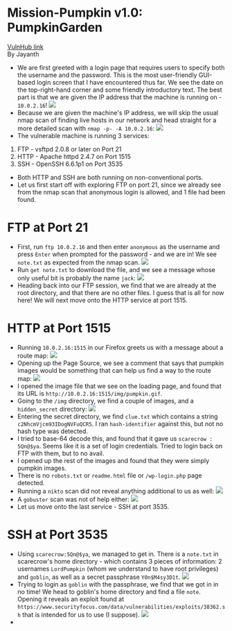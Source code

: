 # Mission-Pumpkin v1.0: PumpkinGarden
[VulnHub link](https://www.vulnhub.com/entry/mission-pumpkin-v10-pumpkingarden,321/)  
By Jayanth

* We are first greeted with a login page that requires users to specify both the username and the password. This is the most user-friendly GUI-based login screen that I have encountered thus far. We see the date on the top-right-hand corner and some friendly introductory text. The best part is that we are given the IP address that the machine is running on - `10.0.2.16`!
![](/screenshots/pumpkingarden/loginInitial.jpg)
* Because we are given the machine's IP address, we will skip the usual nmap scan of finding live hosts in our network and head straight for a more detailed scan with `nmap -p- -A 10.0.2.16`:
![](/screenshots/pumpkingarden/hostFullScan.jpg)
* The vulnerable machine is running 3 services:
1. FTP - vsftpd 2.0.8 or later on Port 21
2. HTTP - Apache httpd 2.4.7 on Port 1515
3. SSH - OpenSSH 6.6.1p1 on Port 3535
* Both HTTP and SSH are both running on non-conventional ports.
* Let us first start off with exploring FTP on port 21, since we already see from the nmap scan that anonymous login is allowed, and 1 file had been found.

# FTP at Port 21
* First, run `ftp 10.0.2.16` and then enter `anonymous` as the username and press `Enter` when prompted for the password - and we are in! We see `note.txt` as expected from the nmap scan.
![](/screenshots/pumpkingarden/ftpLogin.jpg)
* Run `get note.txt` to download the file, and we see a message whose only useful bit is probably the name `jack`:
![](/screenshots/pumpkingarden/noteTxt.jpg)
* Heading back into our FTP session, we find that we are already at the root directory, and that there are no other files. I guess that is all for now here! We will next move onto the HTTP service at port 1515.

# HTTP at Port 1515
* Running `10.0.2.16:1515` in our Firefox greets us with a message about a route map:
![](/screenshots/pumpkingarden/siteHTTPPage.jpg)
* Opening up the Page Source, we see a comment that says that pumpkin images would be something that can help us find a way to the route map:
![](/screenshots/pumpkingarden/siteHTTPPageSource.jpg)
* I opened the image file that we see on the loading page, and found that its URL is `http://10.0.2.16:1515/img/pumpkin.gif`.
* Going to the `/img` directory, we find a couple of images, and a `hidden_secret` directory:
![](/screenshots/pumpkingarden/imgDirectory.jpg)
* Entering the secret directory, we find `clue.txt` which contains a string `c2NhcmVjcm93IDogNVFuQCR5`. I ran `hash-identifier` against this, but not no hash type was detected.
* I tried to base-64 decode this, and found that it gave us `scarecrow : 5Qn@$ya`. Seems like it is a set of login credentials. Tried to login back on FTP with them, but to no avail.
* I opened up the rest of the images and found that they were simply pumpkin images.
* There is no `robots.txt` or `readme.html` file or `/wp-login.php` page detected.
* Running a `nikto` scan did not reveal anything additional to us as well:
![](/screenshots/pumpkingarden/niktoScan.jpg)
* A `gobuster` scan was not of help either:
![](/screenshots/pumpkingarden/gobusterScan.jpg)
* Let us move onto the last service - SSH at port 3535.

# SSH at Port 3535
* Using `scarecrow:5Qn@$ya`, we managed to get in. There is a `note.txt` in scarecrow's home directory - which contains 3 pieces of information: 2 usernames `LordPumpkin` (whom we understand to have root privileges) and `goblin`, as well as a secret passphrase `Y0n$M4sy3D1t`.
![](/screenshots/pumpkingarden/sshLogin.jpg)
* Trying to login as `goblin` with the passphrase, we find that we got in in no time! We head to goblin's home directory and find a file `note`. Opening it reveals an exploit found at `https://www.securityfocus.com/data/vulnerabilities/exploits/38362.sh` that is intended for us to use (I suppose).
![](/screenshots/pumpkingarden/goblinNote.jpg)
* 